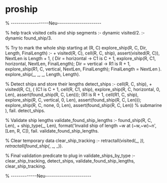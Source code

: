 # proship

% -------------------Neu----------------------

%  help track visited cells and ship segments
:- dynamic visited/2.
:- dynamic found_ship/3.

% Try to mark the whole ship starting at (R, C)
explore_ship(R, C, Dir, Length, FinalLength) :-
    \+ visited(R, C),
    cell(R, C, ship),
    assert(visited(R, C)),
    NextLen is Length + 1,
    (
        Dir = horizontal -> C1 is C + 1, explore_ship(R, C1, horizontal, NextLen, FinalLength);
        Dir = vertical -> R1 is R + 1, explore_ship(R1, C, vertical, NextLen, FinalLength);
        FinalLength = NextLen
    ).
explore_ship(_, _, _, Length, Length).


% Detect ships and store their lengths
detect_ships :-
    cell(R, C, ship),
    \+ visited(R, C),
    (
        (C1 is C + 1, cell(R, C1, ship), explore_ship(R, C, horizontal, 0, Len), assert(found_ship(R, C, Len)));
        (R1 is R + 1, cell(R1, C, ship), explore_ship(R, C, vertical, 0, Len), assert(found_ship(R, C, Len)));
        explore_ship(R, C, none, 0, Len), assert(found_ship(R, C, Len))  % submarine
    ),
    fail.
detect_ships.


% Validate ship lengths 
validate_found_ship_lengths :-
    found_ship(R, C, Len),
    \+ ship_type(_, Len),
    format('Invalid ship of length ~w at (~w,~w)~n', [Len, R, C]),
    fail.
validate_found_ship_lengths.


% Clear temporary data
clear_ship_tracking :-
    retractall(visited(_, _)),
    retractall(found_ship(_, _, _)).

% Final validation predicate to plug in
validate_ships_by_type :-
    clear_ship_tracking,
    detect_ships,
    validate_found_ship_lengths,
    clear_ship_tracking.

% -------------Neu-----------------------